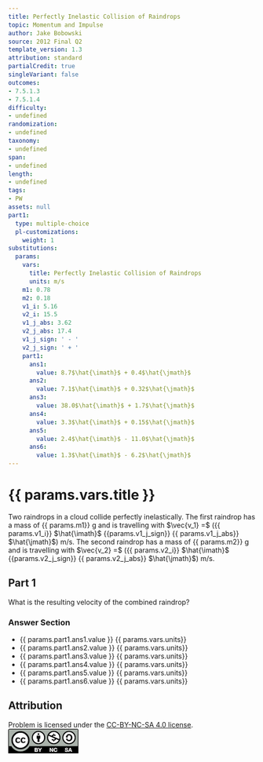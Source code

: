 ```yaml
---
title: Perfectly Inelastic Collision of Raindrops
topic: Momentum and Impulse
author: Jake Bobowski
source: 2012 Final Q2
template_version: 1.3
attribution: standard
partialCredit: true
singleVariant: false
outcomes:
- 7.5.1.3
- 7.5.1.4
difficulty:
- undefined
randomization:
- undefined
taxonomy:
- undefined
span:
- undefined
length:
- undefined
tags:
- PW
assets: null
part1:
  type: multiple-choice
  pl-customizations:
    weight: 1
substitutions:
  params:
    vars:
      title: Perfectly Inelastic Collision of Raindrops
      units: m/s
    m1: 0.78
    m2: 0.18
    v1_i: 5.16
    v2_i: 15.5
    v1_j_abs: 3.62
    v2_j_abs: 17.4
    v1_j_sign: ' - '
    v2_j_sign: ' + '
    part1:
      ans1:
        value: 8.7$\hat{\imath}$ + 0.4$\hat{\jmath}$
      ans2:
        value: 7.1$\hat{\imath}$ + 0.32$\hat{\jmath}$
      ans3:
        value: 38.0$\hat{\imath}$ + 1.7$\hat{\jmath}$
      ans4:
        value: 3.3$\hat{\imath}$ + 0.15$\hat{\jmath}$
      ans5:
        value: 2.4$\hat{\imath}$ - 11.0$\hat{\jmath}$
      ans6:
        value: 1.3$\hat{\imath}$ - 6.2$\hat{\jmath}$
---
```

# {{ params.vars.title }}
Two raindrops in a cloud collide perfectly inelastically. The first raindrop has a mass of {{ params.m1}} g and is travelling with $\vec{v_1} =$ ({{ params.v1_i}} $\hat{\imath}$ {{params.v1_j_sign}} {{ params.v1_j_abs}} $\hat{\jmath}$) m/s.
The second raindrop has a mass of {{ params.m2}} g and is travelling with $\vec{v_2} =$ ({{ params.v2_i}} $\hat{\imath}$ {{params.v2_j_sign}} {{ params.v2_j_abs}} $\hat{\jmath}$) m/s.

## Part 1

What is the resulting velocity of the combined raindrop?

### Answer Section

- {{ params.part1.ans1.value }} {{ params.vars.units}}
- {{ params.part1.ans2.value }} {{ params.vars.units}}
- {{ params.part1.ans3.value }} {{ params.vars.units}}
- {{ params.part1.ans4.value }} {{ params.vars.units}}
- {{ params.part1.ans5.value }} {{ params.vars.units}}
- {{ params.part1.ans6.value }} {{ params.vars.units}}

## Attribution

Problem is licensed under the [CC-BY-NC-SA 4.0 license](https://creativecommons.org/licenses/by-nc-sa/4.0/).<br> ![The Creative Commons 4.0 license requiring attribution-BY, non-commercial-NC, and share-alike-SA license.](https://raw.githubusercontent.com/firasm/bits/master/by-nc-sa.png)